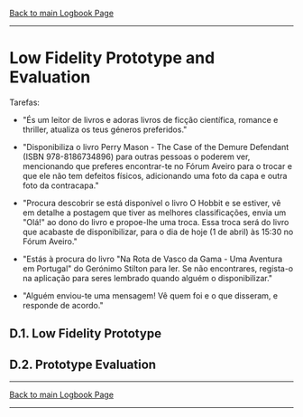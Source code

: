 [Back to main Logbook Page](../hci_logbook.md)

---
# Low Fidelity Prototype and Evaluation

Tarefas:
 - "És um leitor de livros e adoras livros de ficção científica, romance e thriller, atualiza os teus géneros preferidos."

 - "Disponibiliza o livro Perry Mason - The Case of the Demure Defendant (ISBN 978-8186734896) para outras pessoas o poderem ver, mencionando que preferes encontrar-te no Fórum Aveiro para o trocar e que ele não tem defeitos físicos, adicionando uma foto da capa e outra foto da contracapa." 

 - "Procura descobrir se está disponível o livro O Hobbit e se estiver, vê em detalhe a postagem que tiver as melhores classificações, envia um "Olá!" ao dono do livro e propoe-lhe uma troca. Essa troca será do livro que acabaste de disponibilizar, para o dia de hoje (1 de abril) às 15:30 no Fórum Aveiro."

 - "Estás à procura do livro "Na Rota de Vasco da Gama - Uma Aventura em Portugal" do Gerónimo Stilton para ler. Se não encontrares, regista-o na aplicação para seres lembrado quando alguém o disponibilizar."

 - "Alguém enviou-te uma mensagem! Vê quem foi e o que disseram, e responde de acordo."

## D.1. Low Fidelity Prototype

## D.2. Prototype Evaluation

---
[Back to main Logbook Page](../hci_logbook.md)

---
